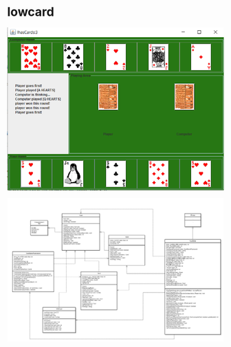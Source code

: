 # lowcard
![Screenshot from application](https://github.com/kyleoakes/lowcard/blob/master/Capture.PNG)

![UML class diagram](https://github.com/kyleoakes/lowcard/blob/master/assig5_uml.jpg)
